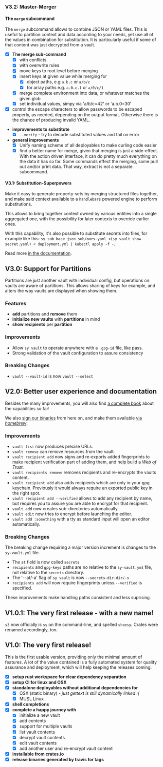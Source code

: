 ### V3.2: Master-Merger

#### The `merge` subcommand

The `merge` subcommand allows to combine JSON or YAML files.
This is useful to partition context and data according to your needs, yet use
all of the values in combination for substitution.
It is particularly useful if some of that content was just decrypted from a vault.

 * [x] **The merge sub-command**
   * [x] with conflicts
   * [x] with overwrite rules
   * [x] move keys to root level before merging
   * [x] insert keys at given value while merging for
     * [x] object paths, e.g `a.b.c` or `a/b/c`
     * [x] for array paths e.g. `a.0.c.1` or `a/0/c/1`
   * [x] merge complete environment into data, or whatever matches the given glob
   * [x] set individual values, simpy via 'a/b/c=42' or 'a.b.0=30'
 * [x] control the escape characters to allow passwords to be escaped properly, as needed, depending on the output format.
       Otherwise there is the chance of producing invalid YAML.

 * **improvements to substitute**
   * [x] `--verify` - try to decode substituted values and fail on error

 * **general improvements**
   * [x] Unify naming scheme of all deployables to make curling code easier
   * [x] find a better name for merge, given that merging is just a side-effect.
      With the action driven interface, it can do pretty much everything on the data
      it has so far. Some commands effect the merging, some pull out and/or print data.
      That way, extract is not a separate subcommand.
      
#### V3.1: Substitution-Superpowers

Make it easy to generate property-sets by merging structured files together, and
make said context available to a `handlebars` powered engine to perform substitutions.

This allows to bring together context owned by various entities into a single aggregated
one, with the possibility for later contexts to override earlier ones.

With this capability, it's also possible to substitute secrets into files, for example
like this: `sy sub base.json sub/ours.yaml <(sy vault show secret.yaml) < deployment.yml | kubectl apply -f -`.

Read more [in the documentation](https://byron.github.io/share-secrets-safely/tools/substitute.html).

## V3.0: Support for Partitions

Partitions are just another vault with individual config, but operations on vaults are
aware of partitions. This allows sharing of keys for example, and alters the way
vaults are displayed when showing them.

### Features

 * **add** partitions and **remove** them
 * **initialize new vaults** with **partitions** in mind
 * **show recipients** per **partition**

### Improvements
 * Allow `sy vault` to operate anywhere with a `.gpg-id` file, like pass.
 * Strong validation of the vault configuration to assure consistency

### Breaking Changes

 * `vault --vault-id` is now `vault --select`

## V2.0: Better user experience and documentation

Besides the many improvements, you will also find [a complete book][book] about
the capabilities so far!

We also [sign our binaries][signatures] from here on, and make them available [via *homebrew*][install].

[signatures]: https://byron.github.io/share-secrets-safely/installation.html#via-a-hrefhttpsgithubcombyronshare-secrets-safelyreleasesreleasesa
[install]: https://byron.github.io/share-secrets-safely/installation.html#via-homebrew-osx-and-linux
[book]: https://byron.github.io/share-secrets-safely

### Improvements

 * `vault list` now produces precise URLs.
 * `vault remove` can remove resources from the vault.
 * `vault recipient add` now signs and re-exports added fingerprints to make
   recipient verification part of adding them, and help build a *Web of Trust*.
 * `vault recipients remove` removes recipients and re-encrypts the vaults content.
 * `vault recipient add` also adds recipients which are only in your gpg keychain.
    Previously it would always require an exported public key in the right spot.
 * `vault recipient add --verified` allows to add any recipient by name, but requires
    you to assure you are able to encrypt for that recipient.
 * `vault add` now creates sub-directories automatically.
 * `vault edit` now tries to encrypt before launching the editor.
 * `vault add :something` with a tty as standard input will open an editor automatically.

### Breaking Changes

The breaking change requiring a major version increment is changes to the `sy-vault.yml` file.

 * The `at` field is now called `secrets`
 * `recipients` and `gpg-keys` paths are no relative to the `sy-vault.yml` file, not relative to the
   `secrets` directory.
 * The '--at/-a' flag of `sy vault` is now `--secrets-dir-dir/-s`
 * `recipients add` will now require fingerprints unless `--verified` is specified.

These improvements make handling paths consistent and less suprising.

## V1.0.1: The very first release - with a new name!

`s3` now officially is `sy` on the command-line, and spelled `sheesy`. Crates
were renamed accordingly, too.

## V1.0: The very first release!

This is the first usable version, providing only the minimal amount of features.
A lot of the value contained is a fully automated system for quality assurance
and deployment, which will help keeping the releases coming.

 * [x] **setup rust workspace for clear dependency separation**
 * [x] **setup CI for linux and OSX**
 * [x] **standalone deployables without additional dependencies for**
   * [x] OSX (static binary) - _just gettext is still dynamically linked :(_
   * [x] MUSL Linux
 * [x] **shell completions**
 * [x] **complete a happy journey with**
   * [x] initialize a new vault
   * [x] add contents
   * [x] support for multiple vaults
   * [x] list vault contents
   * [x] decrypt vault contents
   * [x] edit vault contents
   * [x] add another user and re-encrypt vault content
 * [x] **installable from crates.io**
 * [x] **release binaries generated by travis for tags**
